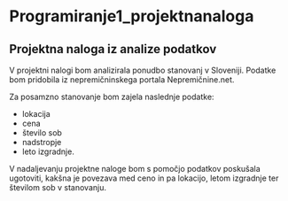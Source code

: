 # Programiranje1_projektnanaloga
## Projektna naloga iz analize podatkov

V projektni nalogi bom analizirala ponudbo stanovanj v Sloveniji. Podatke bom pridobila iz nepremičninskega portala Nepremičnine.net.

Za posamzno stanovanje bom zajela naslednje podatke:
* lokacija
* cena
* število sob
* nadstropje
* leto izgradnje.

V nadaljevanju projektne naloge bom s pomočjo podatkov poskušala ugotoviti, kakšna je povezava med ceno in pa lokacijo, letom izgradnje ter številom sob v stanovanju.
